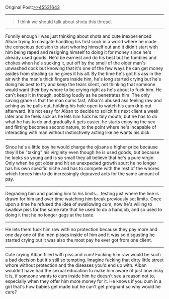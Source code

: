 Original Post:[>>45531643](https://archive.palanq.win/vt/thread/45529906/#45531643)
***
>I think we should talk about shota this thread.
***
Funnily enough I was just thinking about shota and cute inexperienced Alban trying to navigate handling his first cock in a world where he made the conscious decision to start whoring himself out and it didn't start with him being raped and resigning himself to doing it for money since he's already used goods. He'd be earnest and do his best but he fumbles and chokes when he's sucking it, put off by the smell of the older man's unwashed cock but knowing that it's one of the few ways he can get money asides from stealing so he gives it his all.
By the time he's got his ass in the air with the man's thick fingers inside him, he's long started crying but he's doing his best to try and keep the tears silent, not thinking that someone would want their boy whore to be crying right as he's about to fuck him. He can't keep it in though, sobbing loudly as he penetrates him. The only saving grace is that the man cums fast, Alban's abused ass feeling raw and aching as he pulls out, holding his hole open to watch his cum drip out afterward. It's not easy for Alban to decide to solicit his next client a week later and he feels sick as he lets him fuck his tiny mouth, but he has to do what he has to do and gradually it gets easier, he starts enjoying the sex and flirting becomes second nature, to the point where he's incapable of interacting with man without instinctively acting like he wants his dick.
***
Since he's a little boy he would charge the ojisans a higher price because they'll be "taking" his virginity even though he is used goods, but because he looks so young and is so small they all believe that he's a pure virgin. Only when he got older and hit an unexpected growth spurt he no longer has his own specific niche and has to compete with the rest of the whores which forces him to do increasingly depraved acts for the same amount of pay.
***
Degrading him and pushing him to his limits... testing just where the line is drawn for him and over time watching him break previously set limits. Once upon a time he refused the idea of swallowing cum, now he's willing to swallow piss for the same rate that he used to do a handjob, and so used to doing it that he no longer gags at the taste.
***
He lets them fuck him raw with no protection because they pay more and one day one of the men pisses inside of him and it was so disgusting he started crying but it was also the most pay he ever got from one client.
***
Cute crying Alban filled with piss and cum! Fucking him raw would be such a bad decision but it's still so tempting. Imagine fucking that dirty little street whore without protection and the diseases you'd end up with. Alban wouldn't have had the sexual education to make him aware of just how risky it is, if someone wants to cum inside him he doesn't see a reason not to, especially when they offer him more money for it. He knows if you cum in a girl that's how babies get made but he can't get pregnant so why would he care?